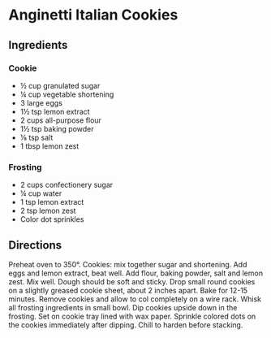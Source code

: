 # Anginetti Italian Cookies

## Ingredients

### Cookie

- ½ cup granulated sugar
- ¼ cup vegetable shortening
- 3 large eggs
- 1½ tsp lemon extract
- 2 cups all-purpose flour
- 1½ tsp baking powder
- ⅛ tsp salt
- 1 tbsp lemon zest

### Frosting

- 2 cups confectionery sugar
- ¼ cup water
- 1 tsp lemon extract
- 2 tsp lemon zest
- Color dot sprinkles

## Directions

Preheat oven to 350°. Cookies: mix together sugar and shortening. Add eggs and
lemon extract, beat well. Add flour, baking powder, salt and lemon zest. Mix
well. Dough should be soft and sticky. Drop small round cookies on a slightly
greased cookie sheet, about 2 inches apart. Bake for 12-15 minutes. Remove
cookies and allow to col completely on a wire rack. Whisk all frosting
ingredients in small bowl. Dip cookies upside down in the frosting. Set on
cookie tray lined with wax paper. Sprinkle colored dots on the cookies
immediately after dipping. Chill to harden before stacking.
